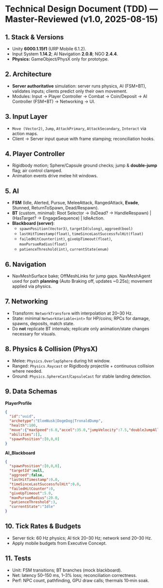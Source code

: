 # Technical Design Document (TDD) — Master-Reviewed (v1.0, 2025-08-15)

## 1. Stack & Versions
- Unity **6000.1.15f1** (URP Mobile 6.1.2).
- Input System **1.14.2**; AI Navigation **2.0.8**; NGO **2.4.4**.
- **Physics:** GameObject/PhysX only for prototype.

## 2. Architecture
- **Server authoritative** simulation: server runs physics, AI (FSM+BT), validates inputs; clients predict only their own movement.
- Modules: Input → Player Controller → Combat → Coin/Deposit → AI Controller (FSM+BT) → Networking → UI.

## 3. Input Layer
- `Move (Vector2)`, `Jump`, `AttackPrimary`, `AttackSecondary`, `Interact` via action maps.
- Client → Server input queue with frame stamping; reconciliation hooks.

## 4. Player Controller
- Rigidbody motion; Sphere/Capsule ground checks; jump & **double‑jump** flag; air control clamped.
- Animation events drive melee hit windows.

## 5. AI
- **FSM** (Idle, Alerted, Pursue, MeleeAttack, RangedAttack, **Evade**, Stunned, ReturnToSpawn, Dead/Respawn).
- **BT** (custom, minimal): Root Selector → (IsDead? → HandleRespawn) | (HasTarget? → EngageSequence) | IdleAction.
- **Blackboard (server)**: 
  - `spawnPosition(Vector3)`, `targetId(ulong)`, `aggroed(bool)`
  - `lastHitTimestamp(float)`, `timeSinceLastSuccessfulHit(float)`
  - `failedHitCounter(int)`, `giveUpTimeout(float)`, `maxPursueRadius(float)`
  - `patienceThreshold(int)`, `currentState(enum)`

## 6. Navigation
- NavMeshSurface bake; OffMeshLinks for jump gaps. NavMeshAgent used for path **planning** (Auto Braking off, updates ~0.25s); movement applied via physics.

## 7. Networking
- Transform: `NetworkTransform` with interpolation at 20–30 Hz.  
- State: minimal `NetworkVariable<int>` for HP/coins; RPCs for damage, spawns, deposits, match state.
- Do **not** replicate BT internals; replicate only animation/state changes necessary for visuals.

## 8. Physics & Collision (PhysX)
- Melee: `Physics.OverlapSphere` during hit window.  
- Ranged: `Physics.Raycast` or Rigidbody projectile + continuous collision where needed.  
- Ground: `Physics.SphereCast`/`CapsuleCast` for stable landing detection.

## 9. Data Schemas
**PlayerProfile**
```json
{
  "id":"uuid",
  "archetype":"ElomNusk|DogeDog|TronaldDump",
  "health":100,
  "move":{"maxSpeed":6.0,"accel":35.0,"jumpVelocity":7.5,"doubleJumpAllowed":true},
  "abilities":[],
  "spawnPosition":[0,0,0]
}
```
**AI_Blackboard**
```json
{
  "spawnPosition":[0,0,0],
  "targetId":null,
  "aggroed":false,
  "lastHitTimestamp":0.0,
  "timeSinceLastSuccessfulHit":0.0,
  "failedHitCounter":0,
  "giveUpTimeout":5.0,
  "maxPursueRadius":20.0,
  "patienceThreshold":3,
  "currentState":"Idle"
}
```

## 10. Tick Rates & Budgets
- Server tick: 60 Hz physics; AI tick 20–30 Hz; network send 20–30 Hz.  
- Apply mobile budgets from Executive Concept.

## 11. Tests
- Unit: FSM transitions; BT branches (mock blackboard).  
- Net: latency 50–150 ms, 1–3% loss; reconciliation correctness.  
- Perf: NPC count, pathfinding, GPU draw calls; thermals 10‑min soak.
